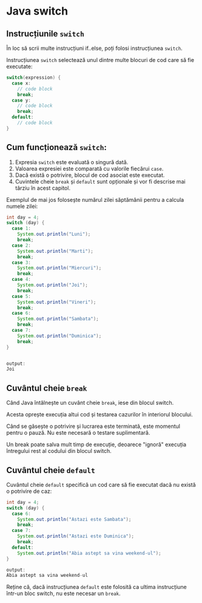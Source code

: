 # Java switch

## Instrucțiunile `switch`

În loc să scrii multe instrucțiuni if..else, poți folosi instrucțiunea `switch`.

Instrucțiunea `switch` selectează unul dintre multe blocuri de cod care să fie 
executate:

```java
switch(expression) {
  case x:
    // code block
    break;
  case y:
    // code block
    break;
  default:
    // code block
}
```

## Cum funcționează `switch`:

1. Expresia `switch` este evaluată o singură dată.
2. Valoarea expresiei este comparată cu valorile fiecărui `case`.
3. Dacă există o potrivire, blocul de cod asociat este executat.
4. Cuvintele cheie `break` și `default` sunt opționale și vor fi descrise mai târziu în acest capitol.

Exemplul de mai jos folosește numărul zilei săptămânii pentru a calcula numele zilei:

```java
int day = 4;
switch (day) {
  case 1:
    System.out.println("Luni");
    break;
  case 2:
    System.out.println("Marti");
    break;
  case 3:
    System.out.println("Miercuri");
    break;
  case 4:
    System.out.println("Joi");
    break;
  case 5:
    System.out.println("Vineri");
    break;
  case 6:
    System.out.println("Sambata");
    break;
  case 7:
    System.out.println("Duminica");
    break;
}


output:
Joi
```

## Cuvântul cheie `break`

Când Java întâlnește un cuvânt cheie `break`, iese din blocul switch.

Acesta oprește execuția altui cod și testarea cazurilor în interiorul blocului.

Când se găsește o potrivire și lucrarea este terminată, este momentul pentru o pauză. Nu este necesară o testare suplimentară.

Un break poate salva mult timp de execuție, deoarece "ignoră" execuția întregului rest al codului din blocul switch.


## Cuvântul cheie `default`

Cuvântul cheie `default` specifică un cod care să fie executat dacă nu există o potrivire de caz:

```java
int day = 4;
switch (day) {
  case 6:
    System.out.println("Astazi este Sambata");
    break;
  case 7:
    System.out.println("Astazi este Duminica");
    break;
  default:
    System.out.println("Abia astept sa vina weekend-ul");
}

output:
Abia astept sa vina weekend-ul
```

Reține că, dacă instrucțiunea `default` este folosită ca ultima instrucțiune într-un bloc switch, nu este necesar un `break`.




